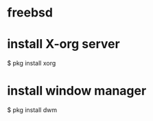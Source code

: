 # freebsd



# install X-org server
$ pkg install xorg

# install window manager
$ pkg install dwm

